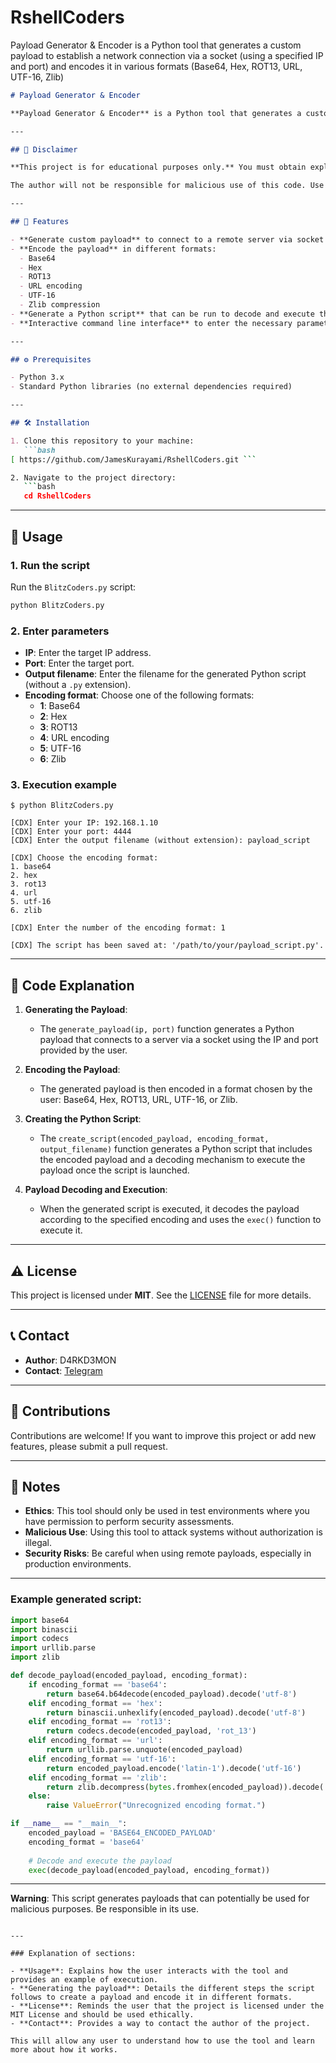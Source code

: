 # RshellCoders 
Payload Generator & Encoder is a Python tool that generates a custom payload to establish a network connection via a socket (using a specified IP and port) and encodes it in various formats (Base64, Hex, ROT13, URL, UTF-16, Zlib) 
```markdown 
# Payload Generator & Encoder 

**Payload Generator & Encoder** is a Python tool that generates a custom payload to connect to a remote server via socket, and then encodes it in various formats like Base64, Hex, ROT13, URL, UTF-16, and Zlib. This script can be used to create obfuscated payloads, often used in penetration testing or controlled environments to assess security. 

--- 

## 🚨 Disclaimer 

**This project is for educational purposes only.** You must obtain explicit permission before using this tool on a network or target machine. Using this tool to compromise systems without permission is illegal and may result in legal action. 

The author will not be responsible for malicious use of this code. Use it at your own risk. 

--- 

## 📜 Features 

- **Generate custom payload** to connect to a remote server via socket (using a given IP address and port). 
- **Encode the payload** in different formats: 
  - Base64 
  - Hex 
  - ROT13 
  - URL encoding 
  - UTF-16 
  - Zlib compression 
- **Generate a Python script** that can be run to decode and execute the payload. 
- **Interactive command line interface** to enter the necessary parameters and choose the encoding format. 

--- 

## ⚙️ Prerequisites 

- Python 3.x 
- Standard Python libraries (no external dependencies required) 

--- 

## 🛠 Installation 

1. Clone this repository to your machine: 
   ```bash 
[ https://github.com/JamesKurayami/RshellCoders.git ``` 

2. Navigate to the project directory: 
   ```bash 
   cd RshellCoders 
   ``` 

--- 

## 🚀 Usage 

### 1. Run the script 

Run the `BlitzCoders.py` script: 

```bash 
python BlitzCoders.py 
``` 

### 2. Enter parameters 

- **IP**: Enter the target IP address. 
- **Port**: Enter the target port. 
- **Output filename**: Enter the filename for the generated Python script (without a `.py` extension). 
- **Encoding format**: Choose one of the following formats: 
  - **1**: Base64
  - **2**: Hex 
  - **3**: ROT13 
  - **4**: URL encoding 
  - **5**: UTF-16 
  - **6**: Zlib 

### 3. Execution example 

``` 
$ python BlitzCoders.py 

[CDX] Enter your IP: 192.168.1.10 
[CDX] Enter your port: 4444 
[CDX] Enter the output filename (without extension): payload_script 

[CDX] Choose the encoding format: 
1. base64 
2. hex 
3. rot13 
4. url 
5. utf-16 
6. zlib 

[CDX] Enter the number of the encoding format: 1 

[CDX] The script has been saved at: '/path/to/your/payload_script.py'. 
``` 

--- 

## 🧳 Code Explanation 

1. **Generating the Payload**: 
   - The `generate_payload(ip, port)` function generates a Python payload that connects to a server via a socket using the IP and port provided by the user. 
   
2. **Encoding the Payload**: 
   - The generated payload is then encoded in a format chosen by the user: Base64, Hex, ROT13, URL, UTF-16, or Zlib. 

3. **Creating the Python Script**: 
   - The `create_script(encoded_payload, encoding_format, output_filename)` function generates a Python script that includes the encoded payload and a decoding mechanism to execute the payload once the script is launched. 

4. **Payload Decoding and Execution**: 
   - When the generated script is executed, it decodes the payload according to the specified encoding and uses the `exec()` function to execute it. 

--- 

## ⚠️ License 

This project is licensed under **MIT**. See the [LICENSE](LICENSE) file for more details. 

--- 

## 📞 Contact 

- **Author**: D4RKD3MON
- **Contact**: [Telegram](https://t.me/D4RKD3MON) 

--- 

## 🔧 Contributions 

Contributions are welcome! If you want to improve this project or add new features, please submit a pull request. 

--- 

## 📝 Notes 

- **Ethics**: This tool should only be used in test environments where you have permission to perform security assessments. 
- **Malicious Use**: Using this tool to attack systems without authorization is illegal. 
- **Security Risks**: Be careful when using remote payloads, especially in production environments. 

--- 

### Example generated script: 

```python 
import base64 
import binascii 
import codecs 
import urllib.parse 
import zlib

def decode_payload(encoded_payload, encoding_format): 
    if encoding_format == 'base64': 
        return base64.b64decode(encoded_payload).decode('utf-8') 
    elif encoding_format == 'hex': 
        return binascii.unhexlify(encoded_payload).decode('utf-8') 
    elif encoding_format == 'rot13': 
        return codecs.decode(encoded_payload, 'rot_13') 
    elif encoding_format == 'url': 
        return urllib.parse.unquote(encoded_payload) 
    elif encoding_format == 'utf-16': 
        return encoded_payload.encode('latin-1').decode('utf-16') 
    elif encoding_format == 'zlib': 
        return zlib.decompress(bytes.fromhex(encoded_payload)).decode('utf-8') 
    else: 
        raise ValueError("Unrecognized encoding format.") 

if __name__ == "__main__": 
    encoded_payload = 'BASE64_ENCODED_PAYLOAD' 
    encoding_format = 'base64' 
    
    # Decode and execute the payload 
    exec(decode_payload(encoded_payload, encoding_format)) 
``` 

--- 

**Warning**: This script generates payloads that can potentially be used for malicious purposes. Be responsible in its use. 
``` 

--- 

### Explanation of sections: 

- **Usage**: Explains how the user interacts with the tool and provides an example of execution. 
- **Generating the payload**: Details the different steps the script follows to create a payload and encode it in different formats. 
- **License**: Reminds the user that the project is licensed under the MIT License and should be used ethically. 
- **Contact**: Provides a way to contact the author of the project. 

This will allow any user to understand how to use the tool and learn more about how it works.
